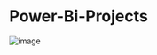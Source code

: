 # Power-Bi-Projects

![image](https://github.com/AkshayPetkar023/Power-Bi-Projects/assets/102145773/dff38eb9-d5a6-48fc-871c-d7fe933a041f)
